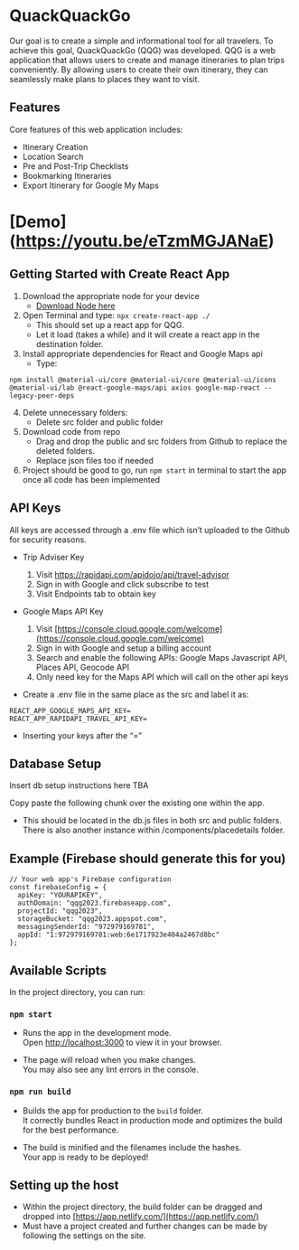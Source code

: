# QuackQuackGo

Our goal is to create a simple and informational tool for all travelers. To achieve this goal, QuackQuackGo (QQG) was developed. QQG is a web application that allows users to create and manage itineraries to plan trips conveniently. By allowing users to create their own itinerary, they can seamlessly make plans to places they want to visit. 

## Features

Core features of this web application includes:
- Itinerary Creation
- Location Search
- Pre and Post-Trip Checklists
- Bookmarking Itineraries
- Export Itinerary for Google My Maps

# [Demo] (https://youtu.be/eTzmMGJANaE)

## Getting Started with Create React App

1.  Download the appropriate node for your device
    -  [Download Node here](https://nodejs.org/en/)
2. Open Terminal and type:
`npx create-react-app ./`
    - This should set up a react app for QQG.
    - Let it load (takes a while) and it will create a react app in the destination folder.
3. Install appropriate dependencies for React and Google Maps api
    - Type:
```
npm install @material-ui/core @material-ui/core @material-ui/icons @material-ui/lab @react-google-maps/api axios google-map-react --legacy-peer-deps
```

4. Delete unnecessary folders:
   - Delete src folder and public folder
5. Download code from repo
   - Drag and drop the public and src folders from Github to replace the deleted folders.
   - Replace json files too if needed
6. Project should be good to go, run `npm start` in terminal to start the app once all code has been implemented

## API Keys
All keys are accessed through a .env file which isn’t uploaded to the Github for security reasons.
- Trip Adviser Key
  1. Visit [https://rapidapi.com/apidojo/api/travel-advisor ](//rapidapi.com/apidojo/api/travel-advisor) 
  2. Sign in with Google and click subscribe to test 
  3. Visit Endpoints tab to obtain key
- Google Maps API Key
  1. Visit [https://console.cloud.google.com/welcome](https://console.cloud.google.com/welcome)
  2. Sign in with Google and setup a billing account
  3. Search and enable the following APIs: Google Maps Javascript API, Places API, Geocode API
  4. Only need key for the Maps API which will call on the other api keys

- Create a .env file in the same place as the src and label it as:
```
REACT_APP_GOOGLE_MAPS_API_KEY=
REACT_APP_RAPIDAPI_TRAVEL_API_KEY=
```
- Inserting your keys after the “=”

## Database Setup
Insert db setup instructions here TBA

Copy paste the following chunk over the existing one within the app. 
- This should be located in the db.js files in both src and public folders. There is also another instance within /components/placedetails folder.
## Example (Firebase should generate this for you)
```
// Your web app's Firebase configuration
const firebaseConfig = {
  apiKey: "YOURAPIKEY",
  authDomain: "qqg2023.firebaseapp.com",
  projectId: "qqg2023",
  storageBucket: "qqg2023.appspot.com",
  messagingSenderId: "972979169781",
  appId: "1:972979169781:web:6e1717923e404a2467d8bc"
};
```

## Available Scripts

In the project directory, you can run:

### `npm start`

- Runs the app in the development mode.\
Open [http://localhost:3000](http://localhost:3000) to view it in your browser.

- The page will reload when you make changes.\
You may also see any lint errors in the console.

### `npm run build`

- Builds the app for production to the `build` folder.\
It correctly bundles React in production mode and optimizes the build for the best performance.

- The build is minified and the filenames include the hashes.\
Your app is ready to be deployed!

## Setting up the host
- Within the project directory, the build folder can be dragged and dropped into [https://app.netlify.com/](https://app.netlify.com/)
- Must have a project created and further changes can be made by following the settings on the site.

